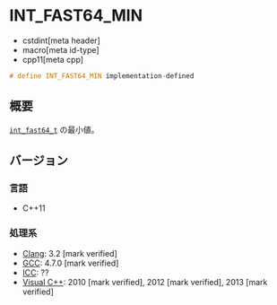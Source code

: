 # INT_FAST64_MIN
* cstdint[meta header]
* macro[meta id-type]
* cpp11[meta cpp]

```cpp
# define INT_FAST64_MIN implementation-defined
```

## 概要
[`int_fast64_t`](int_fast64_t.md) の最小値。

## バージョン
### 言語
- C++11

### 処理系
- [Clang](/implementation.md#clang): 3.2 [mark verified]
- [GCC](/implementation.md#gcc): 4.7.0 [mark verified]
- [ICC](/implementation.md#icc): ??
- [Visual C++](/implementation.md#visual_cpp): 2010 [mark verified], 2012 [mark verified], 2013 [mark verified]
